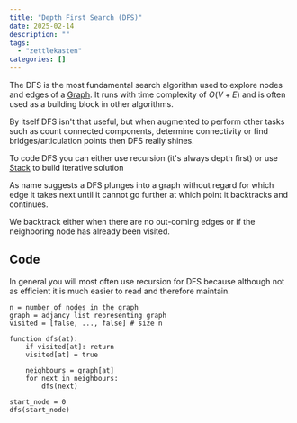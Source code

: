 ```yaml
---
title: "Depth First Search (DFS)"
date: 2025-02-14
description: ""
tags: 
  - "zettlekasten"
categories: []
---
```


The DFS is the most fundamental search algorithm used to explore nodes and edges of a [Graph](Graph.md). It runs with time complexity of $O(V+E)$ and is often used as a building block in other algorithms. 

By itself DFS isn't that useful, but when augmented to perform other tasks such as count connected components, determine connectivity or find bridges/articulation points then DFS really shines.

To code DFS you can either use recursion (it's always depth first) or use [Stack](Stack.md) to build iterative solution

As name suggests a DFS plunges into a graph without regard for which edge it takes next until it cannot go further at which point it backtracks and continues.

We backtrack either when there are no out-coming edges or if the neighboring node has already been visited.

## Code

In general you will most often use recursion for DFS because although not as efficient it is much easier to read and therefore maintain.

```pseudo
n = number of nodes in the graph
graph = adjancy list representing graph
visited = [false, ..., false] # size n

function dfs(at):
	if visited[at]: return
	visited[at] = true

	neighbours = graph[at]
	for next in neighbours:
		dfs(next)

start_node = 0
dfs(start_node)
```
